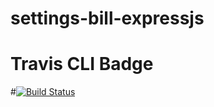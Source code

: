 # settings-bill-expressjs
# Travis CLI Badge
#[![Build Status](https://travis-ci.org/josephmabusela/settings-bill-expressjs.svg?branch=main)](https://travis-ci.org/josephmabusela/settings-bill-expressjs)
